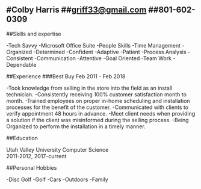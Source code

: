 #Colby Harris
##griff33@gmail.com
##801-602-0309
---
##Skills and expertise
   
-Tech Savvy
-Microsoft Office Suite
-People Skills
-Time Management
-Organized
-Determined
-Confident
-Adaptive
-Patient
-Process Analysis
-Consistent
-Communication
-Attentive
-Goal Oriented
-Team Work
-Dependable
    
##Experience
###Best Buy
Feb 2011 - Feb 2018
      
-Took knowledge from selling in the store into the field as an install technician.
-Consistently receiving 100% customer satisfaction month to month.
-Trained employees on proper in-home scheduling and installation processes for the benefit of the customer.
-Communicated with clients to verify appointment 48 hours in advance.
-Meet client needs when providing a solution if the client was misinformed during the selling process.
-Being Organized to perform the installation in a timely manner.
        
##Education
       
Utah Valley University
Computer Science     
2011-2012, 2017-current
        
##Personal Hobbies

-Disc Golf
-Golf
-Cars
-Outdoors
-Family
    
